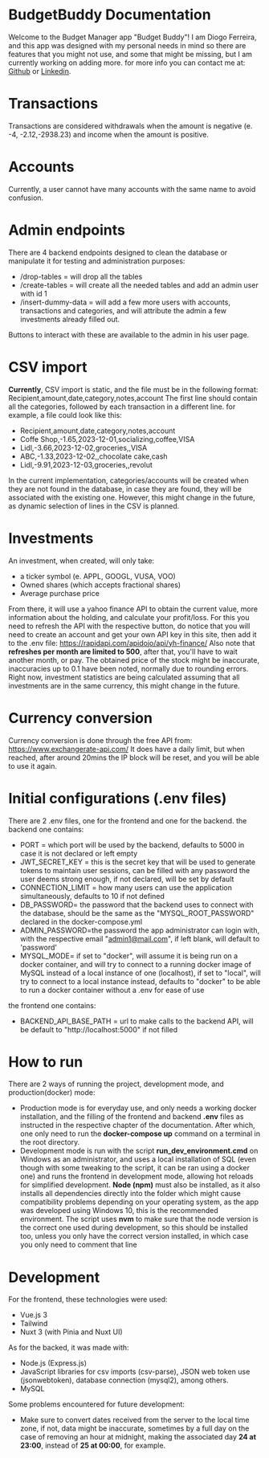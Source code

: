 BudgetBuddy Documentation
=========================

Welcome to the Budget Manager app "Budget Buddy"! I am Diogo Ferreira, and this app was designed with my personal needs in mind so there are features that you might not use, and some that might be missing, but I am currently working on adding more. for more info you can contact me at:
[Github](https://www.github.com/diogo-febra-ferreira/) or 
[Linkedin](https://www.linkedin.com/in/diogo-febra-ferreira/).

Transactions
============

Transactions are considered withdrawals when the amount is negative (e. -4, -2.12,-2938.23) and income when the amount is positive.

Accounts
========

Currently, a user cannot have many accounts with the same name to avoid confusion.

Admin endpoints
===============

There are 4 backend endpoints designed to clean the database or manipulate it for testing and administration purposes:

*   /drop-tables = will drop all the tables
*   /create-tables = will create all the needed tables and add an admin user with id 1
*   /insert-dummy-data = will add a few more users with accounts, transactions and categories, and will attribute the admin a few investments already filled out.

Buttons to interact with these are available to the admin in his user page.

CSV import
==========

**Currently**, CSV import is static, and the file must be in the following format: Recipient,amount,date,category,notes,account The first line should contain all the categories, followed by each transaction in a different line. for example, a file could look like this:

*   Recipient,amount,date,category,notes,account
*   Coffe Shop,-1.65,2023-12-01,socializing,coffee,VISA
*   Lidl,-3.66,2023-12-02,groceries,,VISA
*   ABC,-1.33,2023-12-02,,chocolate cake,cash
*   Lidl,-9.91,2023-12-03,groceries,,revolut

In the current implementation, categories/accounts will be created when they are not found in the database, in case they are found, they will be associated with the existing one. However, this might change in the future, as dynamic selection of lines in the CSV is planned.

Investments
===========

An investment, when created, will only take:

*   a ticker symbol (e. APPL, GOOGL, VUSA, VOO)
*   Owned shares (which accepts fractional shares)
*   Average purchase price

From there, it will use a yahoo finance API to obtain the current value, more information about the holding, and calculate your profit/loss. For this you need to refresh the API with the respective button, do notice that you will need to create an account and get your own API key in this site, then add it to the .env file: https://rapidapi.com/apidojo/api/yh-finance/ Also note that **refreshes per month are limited to 500**, after that, you'll have to wait another month, or pay. The obtained price of the stock might be inaccurate, inaccuracies up to 0.1 have been noted, normally due to rounding errors. Right now, investment statistics are being calculated assuming that all investments are in the same currency, this might change in the future.

Currency conversion
===================

Currency conversion is done through the free API from: https://www.exchangerate-api.com/ It does have a daily limit, but when reached, after around 20mins the IP block will be reset, and you will be able to use it again.

Initial configurations (.env files)
===================================

There are 2 .env files, one for the frontend and one for the backend. the backend one contains:

*   PORT = which port will be used by the backend, defaults to 5000 in case it is not declared or left empty
*   JWT\_SECRET\_KEY = this is the secret key that will be used to generate tokens to maintain user sessions, can be filled with any password the user deems strong enough, if not declared, will be set by default
*   CONNECTION\_LIMIT = how many users can use the application simultaneously, defaults to 10 if not defined
*   DB\_PASSWORD= the password that the backend uses to connect with the database, should be the same as the "MYSQL\_ROOT\_PASSWORD" declared in the docker-compose.yml
*   ADMIN\_PASSWORD=the password the app administrator can login with, with the respective email "admin1@mail.com", if left blank, will default to 'password'
*   MYSQL\_MODE= if set to "docker", will assume it is being run on a docker container, and will try to connect to a running docker image of MySQL instead of a local instance of one (localhost), if set to "local", will try to connect to a local instance instead, defaults to "docker" to be able to run a docker container without a .env for ease of use

the frontend one contains:

*   BACKEND\_API\_BASE\_PATH = url to make calls to the backend API, will be default to "http://localhost:5000" if not filled

How to run
==========

There are 2 ways of running the project, development mode, and production(docker) mode: 
* Production mode is for everyday use, and only needs a working docker installation, and the filling of the frontend and backend **.env** files as instructed in the respective chapter of the documentation. After which, one only need to run the **docker-compose up** command on a terminal in the root directory. 
* Development mode is run with the script **run\_dev\_environment.cmd** on Windows as an administrator, and uses a local installation of SQL (even though with some tweaking to the script, it can be ran using a docker one) and runs the frontend in development mode, allowing hot reloads for simplified development. **Node (npm)** must also be installed, as it also installs all dependencies directly into the folder which might cause compatibility problems depending on your operating system, as the app was developed using Windows 10, this is the recommended environment. The script uses **nvm** to make sure that the node version is the correct one used during development, so this should be installed too, unless you only have the correct version installed, in which case you only need to comment that line

Development
===========

For the frontend, these technologies were used:

*   Vue.js 3
*   Tailwind
*   Nuxt 3 (with Pinia and Nuxt UI)

As for the backed, it was made with:

*   Node.js (Express.js)
*   JavaScript libraries for csv imports (csv-parse), JSON web token use (jsonwebtoken), database connection (mysql2), among others.
*   MySQL

Some problems encountered for future development:

*   Make sure to convert dates received from the server to the local time zone, if not, data might be inaccurate, sometimes by a full day on the case of removing an hour at midnight, making the associated day **24 at 23:00**, instead of **25 at 00:00**, for example.